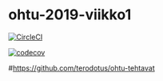 # ohtu-2019-viikko1


[![CircleCI](https://circleci.com/gh/terodotus/ohtu-2019-viikko1.svg?style=svg)](https://circleci.com/gh/terodotus/ohtu-2019-viikko1)

[![codecov](https://codecov.io/gh/terodotus/ohtu-2019-viikko1/branch/master/graph/badge.svg)](https://codecov.io/gh/terodotus/ohtu-2019-viikko1)

#https://github.com/terodotus/ohtu-tehtavat
